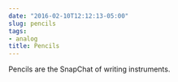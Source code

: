 ```yaml
---
date: "2016-02-10T12:12:13-05:00"
slug: pencils
tags:
- analog
title: Pencils
---
```


Pencils are the SnapChat of writing instruments.
